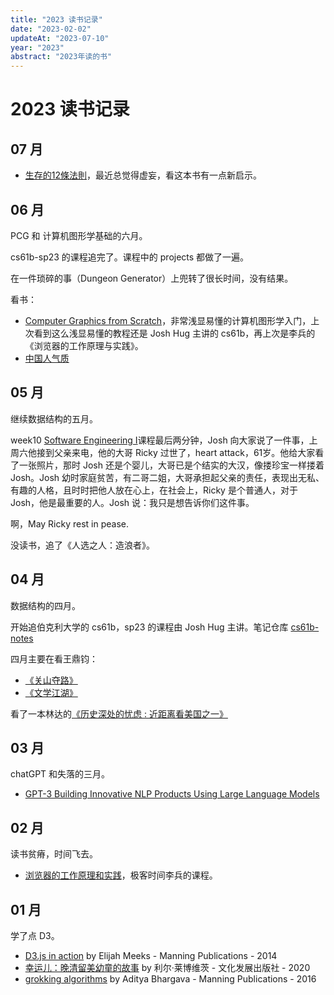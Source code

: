 ```yaml
---
title: "2023 读书记录"
date: "2023-02-02"
updateAt: "2023-07-10"
year: "2023"
abstract: "2023年读的书"
---
```


# 2023 读书记录

## 07 月

- [生存的12條法則](https://book.douban.com/subject/33431785/)，最近总觉得虚妄，看这本书有一点新启示。

## 06 月

PCG 和 计算机图形学基础的六月。

cs61b-sp23 的课程追完了。课程中的 projects 都做了一遍。

在一件琐碎的事（Dungeon Generator）上兜转了很长时间，没有结果。

看书：
- [Computer Graphics from Scratch](https://book.douban.com/subject/35309517/)，非常浅显易懂的计算机图形学入门，上次看到这么浅显易懂的教程还是 Josh Hug 主讲的 cs61b，再上次是李兵的《浏览器的工作原理与实践》。
- [中国人气质](https://book.douban.com/subject/5350270/)

## 05 月

继续数据结构的五月。

week10 [Software Engineering I](https://www.youtube.com/watch?v=fHEVKqYb9x8)课程最后两分钟，Josh 向大家说了一件事，上周六他接到父亲来电，他的大哥 Ricky 过世了，heart attack，61岁。他给大家看了一张照片，那时 Josh 还是个婴儿，大哥已是个结实的大汉，像搂珍宝一样搂着 Josh。Josh 幼时家庭贫苦，有二哥二姐，大哥承担起父亲的责任，表现出无私、有趣的人格，且时时把他人放在心上，在社会上，Ricky 是个普通人，对于 Josh，他是最重要的人。Josh 说：我只是想告诉你们这件事。

啊，May Ricky rest in pease. 

没读书，追了《人选之人：造浪者》。

## 04 月

数据结构的四月。

开始追伯克利大学的 cs61b，sp23 的课程由 Josh Hug 主讲。笔记仓库 [cs61b-notes](https://github.com/went2/cs61b)

四月主要在看王鼎钧：
  - [《关山夺路》](https://book.douban.com/subject/20433554/)
  - [《文学江湖》](https://book.douban.com/subject/20433557/)

看了一本林达的[《历史深处的忧虑 : 近距离看美国之一》](https://book.douban.com/subject/1027191/)

## 03 月

chatGPT 和失落的三月。

- [GPT-3 Building Innovative NLP Products Using Large Language Models](https://book.douban.com/subject/35852216/)

## 02 月

读书贫瘠，时间飞去。

- [浏览器的工作原理和实践](https://time.geekbang.org/column/intro/100033601)，极客时间李兵的课程。

## 01 月

学了点 D3。

- [D3.js in action](https://book.douban.com/subject/25850033/) by Elijah Meeks - Manning Publications - 2014
- [幸运儿：晚清留美幼童的故事](https://book.douban.com/subject/35048675/) by 利尔·莱博维茨 - 文化发展出版社 - 2020
- [grokking algorithms](https://book.douban.com/subject/26366784/) by Aditya Bhargava - Manning Publications - 2016
